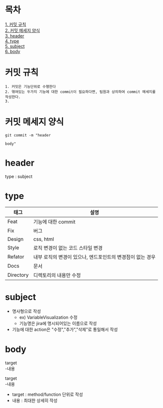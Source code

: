 # 목차
[1. 커밋 규칙](#커밋-규칙)  
[2. 커밋 메세지 양식](#커밋-메세지-양식)  
[3. header](#header)  
[4. type](#type)  
[5. subject](#subject)  
[6. body](#body)


# 커밋 규칙
    1. 커밋은 기능단위로 수행한다
    2. 엮여있는 두가지 기능에 대한 commit이 필요하다면, 팀원과 상의하여 commit 메세지를 작성한다.
    3. 

# 커밋 메세지 양식
    git commit -m "header

    body"


# header

type : subject


# type

 태그 | 설명 
---|---
Feat | 기능에 대한 commit
Fix | 버그 
Design | css, html
Style | 로직 변경이 없는 코드 스타일 변경
Refator | 내부 로직의 변경이 있으나, 엔드포인트의 변경점이 없는 경우
Docs | 문서
Directory | 디렉토리의 내용만 수정

# subject
* 명사형으로 작성
    * ex) VariableVisualization 수정
    * 기능명은 jira에 명시되어있는 이름으로 작성
* 기능에 대한 action은 "수정","추가","삭제"로 통일해서 작성


# body

target  
 -내용

target  
 -내용


* target : method/function 단위로 작성
* 내용 : 최대한 상세히 작성
